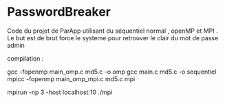# PasswordBreaker
Code du projet de ParApp utilisant du séquentiel normal , openMP et MPI . Le but est de brut force le systeme pour retrouver le clair du mot de passe admin


compilation :

gcc -fopenmp main_omp.c md5.c -o omp
gcc  main.c md5.c -o sequentiel
mpicc -fopenmp main_omp_mpi.c md5.c mpi

mpirun -np 3 -host localhost:10 ./mpi
